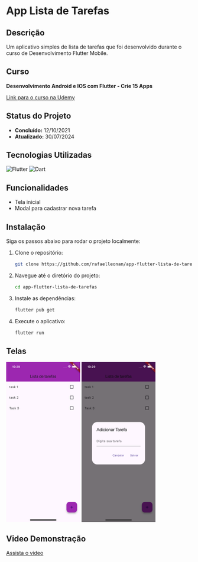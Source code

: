 # App Lista de Tarefas

## Descrição

Um aplicativo simples de lista de tarefas que foi desenvolvido durante o curso de Desenvolvimento Flutter Mobile.

## Curso

**Desenvolvimento Android e IOS com Flutter - Crie 15 Apps**

[Link para o curso na Udemy](https://www.udemy.com/course/desenvolvimento-android-e-ios-com-flutter/?couponCode=MCLARENT71824)

## Status do Projeto

- **Concluído:** 12/10/2021
- **Atualizado:** 30/07/2024

## Tecnologias Utilizadas

![Flutter](https://img.shields.io/badge/Flutter-3.22.2-blue)
![Dart](https://img.shields.io/badge/Dart-3.4.3-blue)

## Funcionalidades

- Tela inicial
- Modal para cadastrar nova tarefa

## Instalação

Siga os passos abaixo para rodar o projeto localmente:

1. Clone o repositório:
    ```sh
    git clone https://github.com/rafaelleonan/app-flutter-lista-de-tarefas.git
    ```
2. Navegue até o diretório do projeto:
    ```sh
    cd app-flutter-lista-de-tarefas
    ```
3. Instale as dependências:
    ```sh
    flutter pub get
    ```
4. Execute o aplicativo:
    ```sh
    flutter run
    ```

## Telas
<p>
  <img src="assets/images/simulator_screenshot_iphone13_ios16_4_tela_inicial.png" alt="Tela inicial" width="200"/>
  <img src="assets/images/simulator_screenshot_iphone13_ios16_4_tela_nova_task.png" alt="Tela nova task" width="200"/>
</p>

## Video Demonstração
[Assista o vídeo](https://ucc680f5e19b82168c74abbabb08.dl.dropboxusercontent.com/cd/0/inline/CXxFwi5FhUi0970MYa0oo8ZFiZrCCHK4Qlv7IxgQIDC2mHyNjKVUvTlW_U21AfP5-ibtylCUt-wDIaWteEtk-4tO2avM-X2uBNlV6s80ZfdeEkMwGnOuxkCRNHzpvuE4qtE0gidR88ayFhP2JhgCYEqX/file#)
